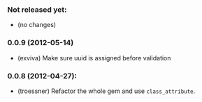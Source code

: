 ### Not released yet:

* (no changes)

### 0.0.9 (2012-05-14)

* (exviva) Make sure uuid is assigned before validation

### 0.0.8 (2012-04-27):

* (troessner) Refactor the whole gem and use `class_attribute`.
